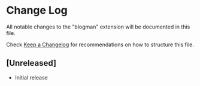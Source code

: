 # Change Log

All notable changes to the "blogman" extension will be documented in this file.

Check [Keep a Changelog](http://keepachangelog.com/) for recommendations on how to structure this file.

## [Unreleased]

- Initial release